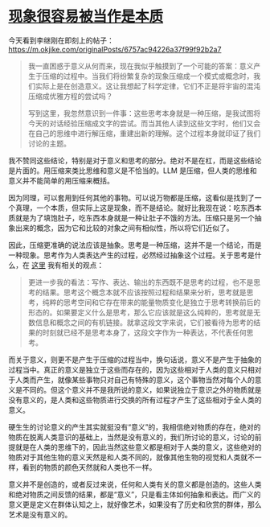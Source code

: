 # [现象很容易被当作是本质](https://github.com/VandeeFeng/gitmemo/issues/24)

今天看到李继刚在即刻上的帖子：https://m.okjike.com/originalPosts/6757ac94226a37f99f92b2a7

> 我一直困惑于意义从何而来，现在我似乎触摸到了一个可能的答案：意义产生于压缩的过程中。当我们将纷繁复杂的现象压缩成一个模式或概念时，我们实际上是在创造意义。这让我想起了科学定律，它们不正是将宇宙的混沌压缩成优雅方程的尝试吗？
> 
> 写到这里，我忽然意识到一件事：这些思考本身就是一种压缩，是我试图将今天的对话经验压缩成文字的尝试。而当其他人读到这些文字时，他们又会在自己的思维中进行解压缩，重建出新的理解。这个过程本身就印证了我们讨论的主题。

我不赞同这些结论，特别是对于意义和思考的部分。绝对不是在杠，而是这些结论是片面的。用压缩来类比思维和意义是不恰当的。LLM 是压缩，但人类的思维和意义并不能简单的用压缩来概括。

因为同理，可以套用到任何其他的事物。可以说万物都是压缩，这看似是找到了一个真理，一个本质，但实际上这是现象，而不是结论。就好比我现在说：吃东西本质就是为了填饱肚子，吃东西本身就是一种让肚子不饿的方法。压缩只是另一个抽象出来的概念，因为它和比较的对象之间有相似性，所以将它们近似了。

因此，压缩更准确的说法应该是抽象。思考是一种压缩，这并不是一个结论，而是一种现象。思考作为人类表达产生的过程，必然经过抽象这个过程。关于思考是什么，在 [这里](https://wiki.vandee.art/#%E5%A6%82%E6%9E%9C%E4%BD%A0%E6%80%9D%E8%80%83%E8%80%8C%E4%B8%8D%E8%BE%93%E5%87%BA%EF%BC%8C%E4%BD%A0%E5%8F%AA%E6%98%AF%E4%BB%A5%E4%B8%BA%E8%87%AA%E5%B7%B1%E5%9C%A8%E6%80%9D%E8%80%83) 我有相关的观点：

> 更进一步我的看法：写作、表达、输出的东西既不是思考的过程，也不是思考的结果。思考这个概念本就不应该按照过程和结果来分析，思考就是思考，纯粹的思考空间和它存在带来的能量物质变化是独立于思考转换前后的形态的。如果要定义什么是思考，那么它应该就是这么纯粹的，思考就是无数信息和概念之间的有机链接。就拿这段文字来说，它们被看待为思考的结果的时刻就已经不是思考本身了，这段文字作为一种表达，不代表任何思考。

而关于意义，则更不是产生于压缩的过程当中，换句话说，意义不是产生于抽象的过程当中。真正的意义是独立于这些而存在的，因为这些相对于人类的意义只相对于人类而产生，就像某些事物只对自己有特殊的意义，这个事物当然对每个人的意义是不同的。但这个意义并不是我所说的意义，如果说独立于意识之外的物质就是没有意义的，是人类和这些物质进行交换的所有过程才产生了这些相对于全人类的意义。

硬生生的讨论意义的产生其实就挺没有“意义”的，我相信绝对物质的存在，绝对的物质在脱离人类意识的基础上，当然是没有意义的，我们所讨论的意义，讨论的前提就是在人类的思维下的，因此当然这些意义都是相对于人类的意义，这些绝对的物质对于其他生物的意义天然是和人类不同的，就像其他生物的视觉和人类就不一样，看到的物质的颜色天然就和人类也不一样。

意义并不是创造的，或者反过来说，任何和人类有关的意义都是创造的。这些人类和绝对物质之间反馈的结果，都是“意义”，只是看主体如何抽象和表达。而广义的意义更是定义在群体认知之上，就好像艺术，如果没有了历史和欣赏的群体，那么艺术是没有意义的。